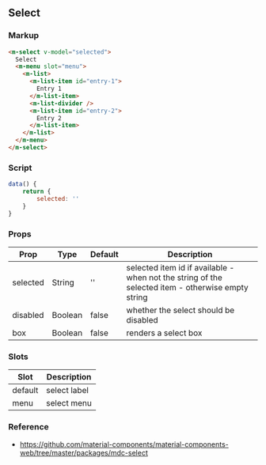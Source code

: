 ## Select

### Markup

```html
<m-select v-model="selected">
  Select
  <m-menu slot="menu">
    <m-list>
      <m-list-item id="entry-1">
        Entry 1
      </m-list-item>
      <m-list-divider />
      <m-list-item id="entry-2">
        Entry 2
      </m-list-item>
    </m-list>
  </m-menu>
</m-select>
```

### Script

```javascript
data() {
    return {
        selected: ''
    }
}
```

### Props

| Prop | Type | Default | Description |
|------|------|---------|-------------|
| selected | String | '' | selected item id if available - when not the string of the selected item - otherwise empty string |
| disabled | Boolean | false | whether the select should be disabled |
| box | Boolean | false | renders a select box |

### Slots

| Slot | Description |
|------|-------------|
| default | select label |
| menu | select menu |

### Reference

- https://github.com/material-components/material-components-web/tree/master/packages/mdc-select

